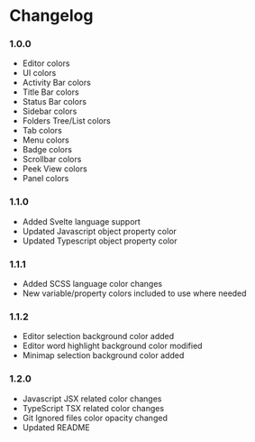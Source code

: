 # Changelog

### 1.0.0

- Editor colors
- UI colors
- Activity Bar colors
- Title Bar colors
- Status Bar colors
- Sidebar colors
- Folders Tree/List colors
- Tab colors
- Menu colors
- Badge colors
- Scrollbar colors
- Peek View colors
- Panel colors

### 1.1.0

- Added Svelte language support
- Updated Javascript object property color
- Updated Typescript object property color

### 1.1.1

- Added SCSS language color changes
- New variable/property colors included to use where needed

### 1.1.2

- Editor selection background color added
- Editor word highlight background color modified
- Minimap selection background color added

### 1.2.0

- Javascript JSX related color changes
- TypeScript TSX related color changes
- Git Ignored files color opacity changed
- Updated README
